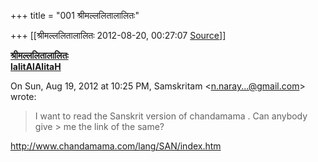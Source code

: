 +++
title = "001 श्रीमल्ललितालालितः"

+++
[[श्रीमल्ललितालालितः	2012-08-20, 00:27:07 [Source](https://groups.google.com/g/samskrita/c/P-fGwaneBb0)]]



  

**[श्रीमल्ललितालालितः](http://www.lalitaalaalitah.com)  
[lalitAlAlitaH](http://dooid.com/lalitaalaalitah)**

  
  
  

On Sun, Aug 19, 2012 at 10:25 PM, Samskritam \<[n.naray...@gmail.com]()\> wrote:  

> I want to read the Sanskrit version of chandamama . Can anybody give > me the link of the same?



<http://www.chandamama.com/lang/SAN/index.htm>  

